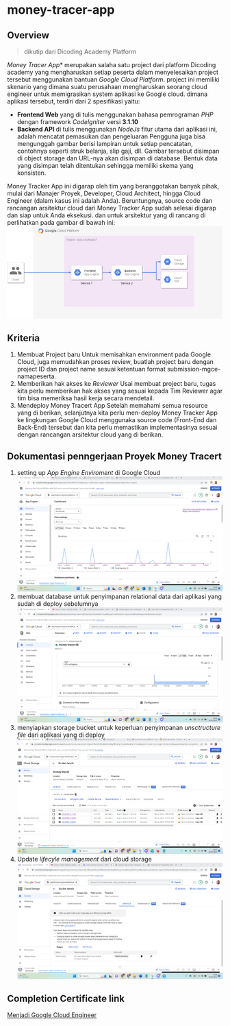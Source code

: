 # money-tracer-app
## Overview
> dikutip dari Dicoding Academy Platform

*Money Tracer App** merupakan salaha satu project dari platform Dicoding academy yang mengharuskan setiap peserta dalam menyelesaikan project tersebut menggunakan bantuan *Google Cloud Platform*. project ini memiliki skenario yang dimana suatu perusahaan mengharuskan seorang cloud engineer untuk memigrasikan system aplikasi ke Google cloud. dimana aplikasi tersebut, terdiri dari 2 spesifikasi yaitu:
- **Frontend Web** yang di tulis menggunakan bahasa pemrograman *PHP* dengan framework *Codelgniter* versi **3.1.10**
- **Backend API** di tulis menggunakan *NodeJs*
fitur utama dari aplikasi ini, adalah mencatat pemasukan dan pengeluaran Pengguna juga bisa mengunggah gambar berisi lampiran untuk setiap pencatatan, contohnya seperti struk belanja, slip gaji, dll. Gambar tersebut disimpan di object storage dan URL-nya akan disimpan di database. Bentuk data yang disimpan telah ditentukan sehingga memiliki skema yang konsisten.

Money Tracker App ini digarap oleh tim yang beranggotakan banyak pihak, mulai dari Manajer Proyek, Developer, Cloud Architect, hingga Cloud Engineer (dalam kasus ini adalah Anda). Beruntungnya, source code dan rancangan arsitektur cloud dari Money Tracker App sudah selesai digarap dan siap untuk Anda eksekusi. 
dan untuk arsitektur yang di rancang di perlihatkan pada gambar di bawah ini:
![Google Cloud Architecture](https://github.com/zalas07/money-tracer-app/blob/main/arsitektur%20google.jpeg)

## Kriteria

1. Membuat Project baru
  Untuk memisahkan environment pada Google Cloud, juga memudahkan proses review, buatlah project baru dengan project ID dan project name sesuai ketentuan format   submission-mgce-namapeserta.
2. Memberikan hak akses ke *Reviewer*
   Usai membuat project baru, tugas kita perlu memberikan hak akses yang sesuai kepada Tim Reviewer  agar tim bisa memeriksa hasil kerja secara mendetail.
3. Mendeploy Money Tracert App
   Setelah memahami semua resource yang di berikan, selanjutnya kita perlu men-deploy Money Tracker App ke lingkungan Google Cloud menggunaka source code (Front-End dan Back-End) tersebut dan kita perlu memastikan implementasinya sesuai dengan rancangan arsitektur cloud yang di berikan.


## Dokumentasi penngerjaan Proyek Money Tracert

1. setting up *App Engine Enviroment* di Google Cloud
  ![Setting up App Engine](https://github.com/zalas07/money-tracer-app/blob/main/app%20engine.png)
2. membuat database untuk penyimpanan relational data dari aplikasi yang sudah di deploy sebelumnya
   ![setting up database *MYSQL*](https://github.com/zalas07/money-tracer-app/blob/main/cloud%20SQL1.png)
3. menyiapkan storage bucket untuk keperluan penyimpanan *unsctructure file* dari aplikasi yang di deploy
   ![Setting up Cloud Storage Bucket](https://github.com/zalas07/money-tracer-app/blob/main/storage%20bucket2.png)
4. Update *lifecyle management* dari cloud storage
   ![lifecycle management cloud storage](https://github.com/zalas07/money-tracer-app/blob/main/lifecycle%20management.png)


 ## Completion Certificate link
 [Menjadi Google Cloud Engineer](https://drive.google.com/file/d/1DBF241jEmIwcAmpQqOVH_IxGbHBA85SD/view?usp=sharing)


